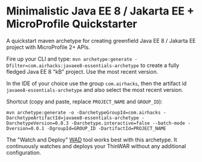 # Minimalistic Java EE 8 / Jakarta EE + MicroProfile Quickstarter

A quickstart maven archetype for creating greenfield Java EE 8 / Jakarta EE project with MicroProfile 2+ APIs.


Fire up your CLI and type:
```mvn archetype:generate -Dfilter=com.airhacks:javaee8-essentials-archetype```
to create a fully fledged Java EE 8 "kB" project. Use the most recent version.

In the IDE of your choice use the group ```com.airhacks```, then the artifact id ```javaee8-essentials-archetype``` and also select the most recent version.

Shortcut (copy and paste, replace ```PROJECT_NAME``` and ```GROUP_ID```):

```mvn archetype:generate -o -DarchetypeGroupId=com.airhacks -DarchetypeArtifactId=javaee8-essentials-archetype -DarchetypeVersion=0.0.3 -Darchetype.interactive=false --batch-mode -Dversion=0.0.1 -DgroupId=GROUP_ID -DartifactId=PROJECT_NAME```

The "Watch and Deploy" [WAD](https://github.com/AdamBien/wad) tool works best with this archetype. It continuously watches and deploys your ThinWAR without any additional configuration.

